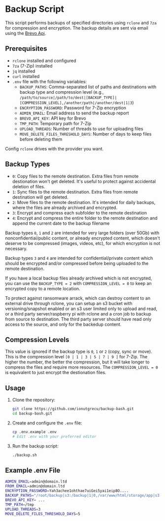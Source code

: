 # Backup Script 

This script performs backups of specified directories using `rclone` and `7za` for compression and encryption. The backup details are sent via email using the [Brevo Api](https://app.brevo.com/).

## Prerequisites

- `rclone` installed and configured
- `7za` (7-Zip) installed
- `jq` installed
- `curl` installed
- `.env` file with the following variables:
    - `BACKUP_PATHS`: Comma-separated list of paths and destinations with backup type and compression level (e.g., `/path/to/source|/path/to/dest|[BACKUP_TYPE]|[COMPRESSION_LEVEL],/another/path|/another/dest|1|3`)
    - `ENCRYPTION_PASSWORD`: Password for 7-Zip encryption
    - `ADMIN_EMAIL`: Email address to send the backup report
    - `BREVO_API_KEY`: API key for Brevo
    - `TMP_PATH`: Temporary path for 7-Zip
    - `UPLOAD_THREADS`: Number of threads to use for uploading files
    - `MOVE_DELETE_FILES_THRESHOLD_DAYS`: Number of days to keep files before deleting them

Config `rclone` drives with the provider you want.

## Backup Types

- `0`: Copy files to the remote destination. Extra files from remote destionation won't get deleted. It's useful to protect against accidental deletion of files.
- `1`: Sync files to the remote destination. Extra files from remote destination will get deleted.
- `2`: Move files to the remote destination. It's intended for daily backups, where the files are already archived and encrypted.
- `3`: Encrypt and compress each subfolder to the remote destination
- `4`: Encrypt and compress the entire folder to the remote destination and append the current date to the backup filename

Backup types `0`, `1` and `2` are intended for very large folders (over 50Gb) with nonconfidential/public content, or already encrypted content, which doesn't deserve to be compressed (images, videos, etc), for which encryption is not necessary.

Backup types `3` and `4` are intended for confidential/private content which should be encrypted and/or compressed before being uploaded to the remote destination.

If you have a local backup files already archived which is not encrypted, you can use the `BACKUP_TYPE = 2` with `COMPRESSION_LEVEL = 0` to keep an encrypted copy to a remote location.

To protect against ransomware arrack, which can destroy content to an external drive through rclone, you can setup an s3 bucket with versioning/snapshot enabled or an s3 user limited only to upload and read, or a third party server/raspberry pi with rclone and a cron job to backup from source to destination. The third party server should have read only access to the source, and only for the backedup content.

## Compression Levels

This value is ignored if the backup type is `0`, `1` or `2` (copy, sync or move).
This is the compression level `[0 | 1 | 3 | 5 | 7 | 9 ]` for 7-Zip. The higher the number, the better the compression, but it will take longer to compress the files and require more resources.
The `COMPRESSION_LEVEL = 0` is equivalent to just encrypt the destionation files.

## Usage

1. Clone the repository:
     ```sh
     git clone https://github.com/ionutgrecu/backup-bash.git
     cd backup-bash.git
     ```

2. Create and configure the `.env` file:
     ```sh
     cp .env.example .env
     # Edit .env with your preferred editor
     ```

3. Run the backup script:
     ```sh
     ./backup.sh
     ```

## Example .env File

```sh
ADMIN_EMAIL=admin@domain.ltd
FROM_EMAIL=admin@domain.ltd
ENCRYPTION_PASSWORD=Yah3achee1ohthae7uiGei5yai1eip8O....
BACKUP_PATHS="/root/backup|s3:/backup|1|0,/var/www/html/storage/app|s3:/app|0|0,/var/www/html/config|s3:/config|4|7"
BREVO_API_KEY= ...
TMP_PATH=/tmp
UPLOAD_THREADS=3
MOVE_DELETE_FILES_THRESHOLD_DAYS=5
```
